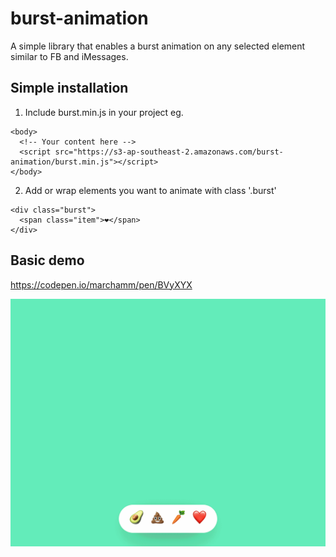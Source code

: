 # burst-animation
A simple library that enables a burst animation on any selected element similar to FB and iMessages.

## Simple installation

1. Include burst.min.js in your project eg.
```
<body>
  <!-- Your content here -->
  <script src="https://s3-ap-southeast-2.amazonaws.com/burst-animation/burst.min.js"></script>
</body>
```

2. Add or wrap elements you want to animate with class '.burst'
```
<div class="burst">
  <span class="item">❤️</span>
</div>
```

## Basic demo
https://codepen.io/marchamm/pen/BVyXYX

![alt text](https://raw.githubusercontent.com/marchamm/burst-animation/master/demo/burst.gif "Demo gif")
